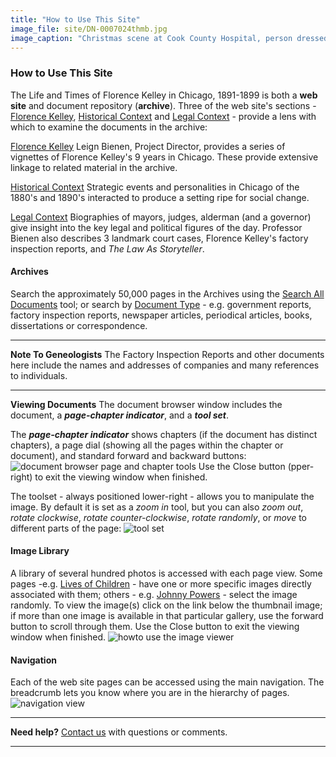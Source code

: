 ```yaml
---
title: "How to Use This Site"
image_file: site/DN-0007024thmb.jpg
image_caption: "Christmas scene at Cook County Hospital, person dressed as Santa Claus holding a child on his lap with two other children standing nearby."
---
```


### How to Use This Site

The Life and Times of Florence Kelley in Chicago, 1891-1899 is both a **web site** and document repository (**archive**). Three of the web site's sections - [Florence Kelley](/florence), [Historical Context](/historical) and [Legal Context](/legal) - provide a lens with which to examine the documents in the archive:

   [Florence Kelley](/florence/)
   Leign Bienen, Project Director, provides a series of vignettes of Florence Kelley's 9 years in Chicago. These provide extensive linkage to related material in the archive.

   [Historical Context](/historical)
   Strategic events and personalities in Chicago of the 1880's and 1890's interacted to produce a setting ripe for social change.

   [Legal Context](/legal)
   Biographies of mayors, judges, alderman (and a governor) give insight into the key legal and political figures of the day. Professor Bienen also describes 3 landmark court cases, Florence Kelley's factory inspection reports, and *The Law As Storyteller*.


#### Archives
Search the approximately 50,000 pages in the Archives using the [Search All Documents](/archives/search) tool; or search by  [Document Type](/archives/)  - e.g. government reports, factory inspection reports, newspaper articles, periodical articles, books, dissertations or correspondence.

---
**Note To Geneologists**
The Factory Inspection Reports and other documents here include the names and addresses of companies and many references to individuals.

---

**Viewing Documents**
The document browser window includes the document, a ***page-chapter indicator***, and a ***tool set***. 

The ***page-chapter indicator*** shows chapters (if the document has distinct chapters), a page dial (showing all the pages within the chapter or document), and standard forward and backward buttons:
![document browser page and chapter tools]()
Use the Close button (pper-right)  to exit the viewing window when finished.

The toolset - always positioned lower-right -  allows you to manipulate the image. By default it is set as a *zoom in* tool, but you can also *zoom out*, *rotate clockwise*, *rotate counter-clockwise*, *rotate randomly*, or *move* to different parts of the page:
![tool set]()


#### Image Library
A library of several hundred photos is accessed with each page view. Some pages -e.g. [Lives of Children](/historical/children/) - have one or more specific images directly associated with them; others - e.g. [Johnny Powers](/legal/mayors/powers/) - select the image randomly. To view the image(s) click on the link below the thumbnail image; if more than one image is available in that particular gallery, use the forward button to scroll through them. Use the Close button to exit the viewing window when finished.
![howto use the image viewer]()



#### Navigation
Each of the web site pages can be accessed using the main navigation. The breadcrumb lets you know where you are in the hierarchy of pages.
![navigation view]()


---
**Need help?**
[Contact us](/about/feedback/) with questions or comments.

---
